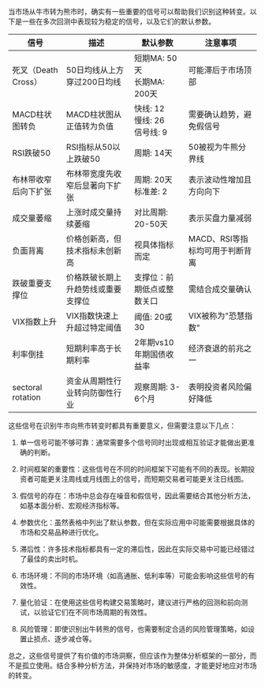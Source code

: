 当市场从牛市转为熊市时，确实有一些重要的信号可以帮助我们识别这种转变。以下是一些在多次回测中表现较为稳定的信号，以及它们的默认参数。



| 信号                 | 描述                               | 默认参数                          | 注意事项                        |
| -------------------- | ---------------------------------- | --------------------------------- | ------------------------------- |
| 死叉（Death Cross）  | 50日均线从上方穿过200日均线        | 短期MA: 50天<br>长期MA: 200天     | 可能滞后于市场顶部              |
| MACD柱状图转负       | MACD柱状图从正值转为负值           | 快线: 12<br>慢线: 26<br>信号线: 9 | 需要确认趋势，避免假信号        |
| RSI跌破50            | RSI指标从50以上跌破50              | 周期: 14天                        | 50被视为牛熊分界线              |
| 布林带收窄后向下扩张 | 布林带宽度先收窄后显著向下扩张     | 周期: 20天<br>标准差: 2           | 表示波动性增加且方向向下        |
| 成交量萎缩           | 上涨时成交量持续萎缩               | 对比周期: 20-50天                 | 表示买盘力量减弱                |
| 负面背离             | 价格创新高，但技术指标未创新高     | 视具体指标而定                    | MACD、RSI等指标均可用于判断背离 |
| 跌破重要支撑位       | 价格跌破长期上升趋势线或重要支撑位 | 支撑位：前期低点或整数关口        | 需结合成交量确认                |
| VIX指数上升          | VIX指数快速上升超过特定阈值        | 阈值: 20或30                      | VIX被称为"恐慧指数"             |
| 利率倒挂             | 短期利率高于长期利率               | 2年期vs10年期国债收益率           | 经济衰退的前兆之一              |
| sectoral rotation    | 资金从周期性行业转向防御性行业     | 观察周期: 3-6个月                 | 表明投资者风险偏好降低          |


这些信号在识别牛市向熊市转变时都具有重要意义，但需要注意以下几点：

1. 单一信号可能不够可靠：通常需要多个信号同时出现或相互验证才能做出更准确的判断。

2. 时间框架的重要性：这些信号在不同的时间框架下可能有不同的表现。长期投资者可能更关注周线或月线图上的信号，而短期交易者可能更关注日线图。

3. 假信号的存在：市场中总会存在噪音和假信号，因此需要结合其他分析方法，如基本面分析、宏观经济指标等。

4. 参数优化：虽然表格中列出了默认参数，但在实际应用中可能需要根据具体的市场和交易品种进行优化。

5. 滞后性：许多技术指标都具有一定的滞后性，因此在实际交易中可能已经错过了最佳的卖出时机。

6. 市场环境：不同的市场环境（如高通胀、低利率等）可能会影响这些信号的有效性。

7. 量化验证：在使用这些信号构建交易策略时，建议进行严格的回测和前向测试，以验证它们在不同市场周期的有效性。

8. 风险管理：即使识别出牛转熊的信号，也需要制定合适的风险管理策略，如设置止损点、逐步减仓等。


总之，这些信号提供了有价值的市场洞察，但应该作为整体分析框架的一部分，而不是孤立使用。结合多种分析方法，并保持对市场的敏感度，才能更好地应对市场的转变。